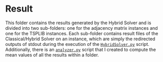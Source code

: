 # Result

This folder contains the results generated by the Hybrid Solver and is divided into two sub-folders: one for the adjacency matrix instances and one for the TSPLIB instances.
Each sub-folder contains result files of the Classical/Hybrid Solver on an instance, which are simply the redirected outputs of stdout during the execution of the [`HybridSolver.py`](../main/HybridSolver.py) script.
Additionally, there is an [`analyzer.py`](./AdjacencyMatrix/analyzer.py) script that I created to compute the mean values of all the results within a folder.
